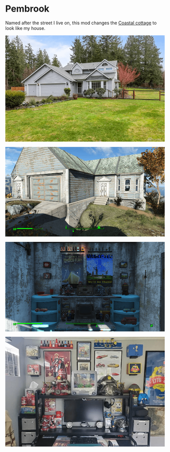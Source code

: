 # Pembrook
Named after the street I live on, this mod changes the [Coastal cottage](https://fallout.fandom.com/wiki/Coastal_cottage) to look like my house.

![Screenshot](/documentation/pembrook_000.png)

![Screenshot](/documentation/pembrook_001.png)

![Screenshot](/documentation/pembrook_003.png)

![Screenshot](/documentation/pembrook_004.png)

